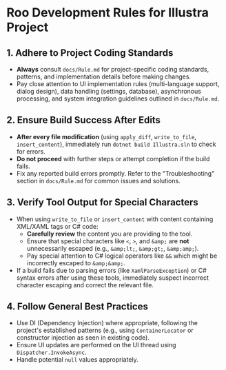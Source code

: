 # Roo Development Rules for Illustra Project

## 1. Adhere to Project Coding Standards
- **Always** consult `docs/Rule.md` for project-specific coding standards, patterns, and implementation details before making changes.
- Pay close attention to UI implementation rules (multi-language support, dialog design), data handling (settings, database), asynchronous processing, and system integration guidelines outlined in `docs/Rule.md`.

## 2. Ensure Build Success After Edits
- **After every file modification** (using `apply_diff`, `write_to_file`, `insert_content`), immediately run `dotnet build Illustra.sln` to check for errors.
- **Do not proceed** with further steps or attempt completion if the build fails.
- Fix any reported build errors promptly. Refer to the "Troubleshooting" section in `docs/Rule.md` for common issues and solutions.

## 3. Verify Tool Output for Special Characters
- When using `write_to_file` or `insert_content` with content containing XML/XAML tags or C# code:
    - **Carefully review** the content you are providing to the tool.
    - Ensure that special characters like `<`, `>`, and `&amp;` are **not** unnecessarily escaped (e.g., `&amp;lt;`, `&amp;gt;`, `&amp;amp;`).
    - Pay special attention to C# logical operators like `&&` which might be incorrectly escaped to `&amp;&amp;`.
- If a build fails due to parsing errors (like `XamlParseException`) or C# syntax errors after using these tools, immediately suspect incorrect character escaping and correct the relevant file.

## 4. Follow General Best Practices
- Use DI (Dependency Injection) where appropriate, following the project's established patterns (e.g., using `ContainerLocator` or constructor injection as seen in existing code).
- Ensure UI updates are performed on the UI thread using `Dispatcher.InvokeAsync`.
- Handle potential `null` values appropriately.

